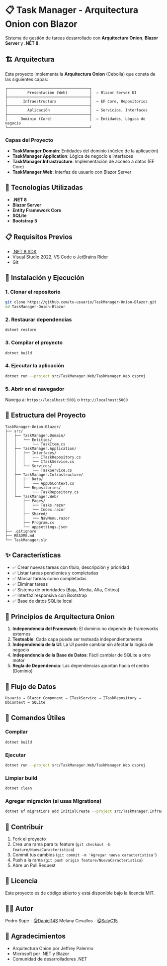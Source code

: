 # 📋 Task Manager - Arquitectura Onion con Blazor

Sistema de gestión de tareas desarrollado con **Arquitectura Onion**, **Blazor Server** y **.NET 8**.

## 🏗️ Arquitectura

Este proyecto implementa la **Arquitectura Onion** (Cebolla) que consta de las siguientes capas:

```
┌─────────────────────────────────────┐
│         Presentación (Web)          │  ← Blazor Server UI
├─────────────────────────────────────┤
│       Infraestructura               │  ← EF Core, Repositorios
├─────────────────────────────────────┤
│         Aplicación                  │  ← Servicios, Interfaces
├─────────────────────────────────────┤
│      Dominio (Core)                 │  ← Entidades, Lógica de negocio
└─────────────────────────────────────┘
```

### Capas del Proyecto

- **TaskManager.Domain**: Entidades del dominio (núcleo de la aplicación)
- **TaskManager.Application**: Lógica de negocio e interfaces
- **TaskManager.Infrastructure**: Implementación de acceso a datos (EF Core)
- **TaskManager.Web**: Interfaz de usuario con Blazor Server

## 🚀 Tecnologías Utilizadas

- **.NET 8**
- **Blazor Server**
- **Entity Framework Core**
- **SQLite**
- **Bootstrap 5**

## 📋 Requisitos Previos

- [.NET 8 SDK](https://dotnet.microsoft.com/download/dotnet/8.0)
- Visual Studio 2022, VS Code o JetBrains Rider
- Git

## 🔧 Instalación y Ejecución

### 1. Clonar el repositorio

```bash
git clone https://github.com/tu-usuario/TaskManager-Onion-Blazor.git
cd TaskManager-Onion-Blazor
```

### 2. Restaurar dependencias

```bash
dotnet restore
```

### 3. Compilar el proyecto

```bash
dotnet build
```

### 4. Ejecutar la aplicación

```bash
dotnet run --project src/TaskManager.Web/TaskManager.Web.csproj
```

### 5. Abrir en el navegador

Navega a: `https://localhost:5001` o `http://localhost:5000`

## 📁 Estructura del Proyecto

```
TaskManager-Onion-Blazor/
├── src/
│   ├── TaskManager.Domain/
│   │   └── Entities/
│   │       └── TaskItem.cs
│   ├── TaskManager.Application/
│   │   ├── Interfaces/
│   │   │   ├── ITaskRepository.cs
│   │   │   └── ITaskService.cs
│   │   └── Services/
│   │       └── TaskService.cs
│   ├── TaskManager.Infrastructure/
│   │   ├── Data/
│   │   │   └── AppDbContext.cs
│   │   └── Repositories/
│   │       └── TaskRepository.cs
│   └── TaskManager.Web/
│       ├── Pages/
│       │   ├── Tasks.razor
│       │   └── Index.razor
│       ├── Shared/
│       │   └── NavMenu.razor
│       ├── Program.cs
│       └── appsettings.json
├── .gitignore
├── README.md
└── TaskManager.sln
```

## ✨ Características

- ✅ Crear nuevas tareas con título, descripción y prioridad
- ✅ Listar tareas pendientes y completadas
- ✅ Marcar tareas como completadas
- ✅ Eliminar tareas
- ✅ Sistema de prioridades (Baja, Media, Alta, Crítica)
- ✅ Interfaz responsiva con Bootstrap
- ✅ Base de datos SQLite local

## 🎯 Principios de Arquitectura Onion

1. **Independencia del Framework**: El dominio no depende de frameworks externos
2. **Testeable**: Cada capa puede ser testeada independientemente
3. **Independencia de la UI**: La UI puede cambiar sin afectar la lógica de negocio
4. **Independencia de la Base de Datos**: Fácil cambiar de SQLite a otro motor
5. **Regla de Dependencia**: Las dependencias apuntan hacia el centro (Dominio)

## 🔄 Flujo de Datos

```
Usuario → Blazor Component → ITaskService → ITaskRepository → DbContext → SQLite
```

## 📝 Comandos Útiles

### Compilar
```bash
dotnet build
```

### Ejecutar
```bash
dotnet run --project src/TaskManager.Web/TaskManager.Web.csproj
```

### Limpiar build
```bash
dotnet clean
```

### Agregar migración (si usas Migrations)
```bash
dotnet ef migrations add InitialCreate --project src/TaskManager.Infrastructure --startup-project src/TaskManager.Web
```

## 🤝 Contribuir

1. Fork el proyecto
2. Crea una rama para tu feature (`git checkout -b feature/NuevaCaracteristica`)
3. Commit tus cambios (`git commit -m 'Agregar nueva característica'`)
4. Push a la rama (`git push origin feature/NuevaCaracteristica`)
5. Abre un Pull Request

## 📄 Licencia

Este proyecto es de código abierto y está disponible bajo la licencia MIT.

## 👨‍💻 Autor

Pedro Supe - [@Daniel14S](https://github.com/Daniel14S)
Melany Cevallos - [@SalyC15](https://github.com/SalyC15)

## 🙏 Agradecimientos

- Arquitectura Onion por Jeffrey Palermo
- Microsoft por .NET y Blazor
- Comunidad de desarrolladores .NET
